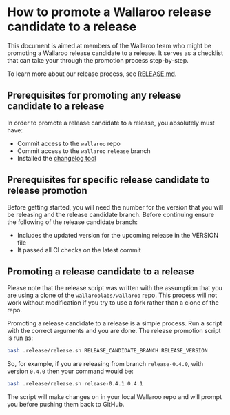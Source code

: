 # How to promote a Wallaroo release candidate to a release

This document is aimed at members of the Wallaroo team who might be promoting a Wallaroo release candidate to a release. It serves as a checklist that can take your through the promotion process step-by-step.

To learn more about our release process, see [RELEASE.md](RELEASE.md).

## Prerequisites for promoting any release candidate to a release

In order to promote a release candidate to a release, you absolutely must have:

* Commit access to the `wallaroo` repo
* Commit access to the `wallaroo` `release` branch
* Installed the [changelog tool](https://github.com/ponylang/changelog-tool)

## Prerequisites for specific release candidate to release promotion

Before getting started, you will need the number for the version that you will be releasing and the release candidate branch. Before continuing ensure the following of the release candidate branch:

* Includes the updated version for the upcoming release in the VERSION file
* It passed all CI checks on the latest commit

## Promoting a release candidate to a release

Please note that the release script was written with the assumption that you are using a clone of the `wallaroolabs/wallaroo` repo. This process will not work without modification if you try to use a fork rather than a clone of the repo.

Promoting a release candidate to a release is a simple process. Run a script with the correct arguments and you are done. The release promotion script is run as:

```bash
bash .release/release.sh RELEASE_CANDIDATE_BRANCH RELEASE_VERSION
```

So, for example, if you are releasing from branch `release-0.4.0`, with version `0.4.0` then your command would be:

```bash
bash .release/release.sh release-0.4.1 0.4.1
```

The script will make changes on in your local Wallaroo repo and will prompt you before pushing them back to GitHub.
